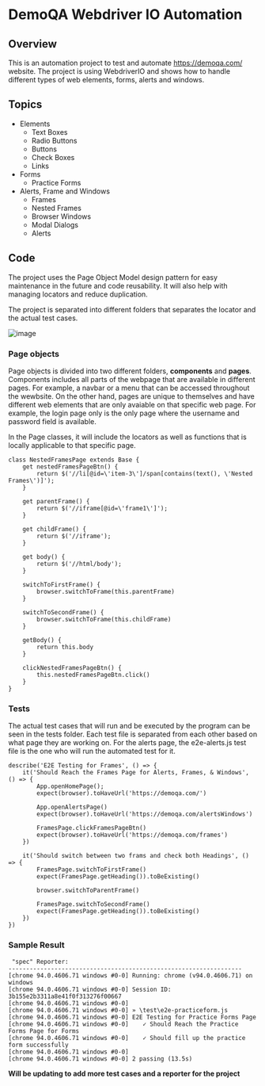 # DemoQA Webdriver IO Automation

## Overview
This is an automation project to test and automate https://demoqa.com/ website.
The project is using WebdriverIO and shows how to handle different types of web elements, forms, alerts and windows.

## Topics
- Elements
  - Text Boxes
  - Radio Buttons
  - Buttons
  - Check Boxes
  - Links
- Forms
  - Practice Forms
- Alerts, Frame and Windows
  - Frames
  - Nested Frames
  - Browser Windows
  - Modal Dialogs
  - Alerts

## Code
The project uses the Page Object Model design pattern for easy maintenance in the future and code reusability. It will also help with managing 
locators and reduce duplication.

The project is separated into different folders that separates the locator and the actual test cases.

![image](https://user-images.githubusercontent.com/26628386/136510989-498e3a8f-977b-435d-b28b-6a1203c0a1e4.png)

### Page objects
Page objects is divided into two different folders, **components** and **pages**. Components includes all parts of the webpage that are available in different pages. For example, a navbar or a menu that can be accessed throughout the wewbsite. On the other hand, pages are unique to themselves and have different web elements that are only avaiable on  that specific web page. For example, the login page only is the only page where the username and password field is available.

In the Page classes, it will include the locators as well as functions that is locally applicable to that specific page.
```
class NestedFramesPage extends Base {
    get nestedFramesPageBtn() {
        return $('//li[@id=\'item-3\']/span[contains(text(), \'Nested Frames\')]');
    }

    get parentFrame() {
        return $('//iframe[@id=\'frame1\']');
    }

    get childFrame() {
        return $('//iframe');
    }

    get body() {
        return $('//html/body');
    }

    switchToFirstFrame() {
        browser.switchToFrame(this.parentFrame)
    }

    switchToSecondFrame() {
        browser.switchToFrame(this.childFrame)
    }

    getBody() {
        return this.body
    }

    clickNestedFramesPageBtn() {
        this.nestedFramesPageBtn.click()
    }
}
```

### Tests
The actual test cases that will run and be executed by the program can be seen in the tests folder. Each test file is separated from each other based on what page they are working on. For the alerts page, the e2e-alerts.js test file is the one who will run the automated test for it.

```
describe('E2E Testing for Frames', () => {
    it('Should Reach the Frames Page for Alerts, Frames, & Windows', () => {
        App.openHomePage();
        expect(browser).toHaveUrl('https://demoqa.com/')

        App.openAlertsPage()
        expect(browser).toHaveUrl('https://demoqa.com/alertsWindows')

        FramesPage.clickFramesPageBtn()
        expect(browser).toHaveUrl('https://demoqa.com/frames')
    })

    it('Should switch between two frams and check both Headings', () => {
        FramesPage.switchToFirstFrame()
        expect(FramesPage.getHeading()).toBeExisting()

        browser.switchToParentFrame()

        FramesPage.switchToSecondFrame()
        expect(FramesPage.getHeading()).toBeExisting()
    })
})
```

### Sample Result
```
 "spec" Reporter:
------------------------------------------------------------------
[chrome 94.0.4606.71 windows #0-0] Running: chrome (v94.0.4606.71) on windows
[chrome 94.0.4606.71 windows #0-0] Session ID: 3b155e2b3311a8e41f0f313276f00667
[chrome 94.0.4606.71 windows #0-0]
[chrome 94.0.4606.71 windows #0-0] » \test\e2e-practiceform.js
[chrome 94.0.4606.71 windows #0-0] E2E Testing for Practice Forms Page
[chrome 94.0.4606.71 windows #0-0]    ✓ Should Reach the Practice Forms Page for Forms
[chrome 94.0.4606.71 windows #0-0]    ✓ Should fill up the practice form successfully
[chrome 94.0.4606.71 windows #0-0]
[chrome 94.0.4606.71 windows #0-0] 2 passing (13.5s)
```
**Will be updating to add more test cases and a reporter for the project**
